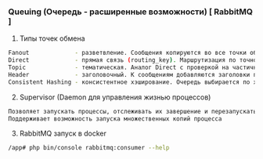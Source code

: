 ### Queuing (Очередь - расширенные возможности) [ RabbitMQ ]

1. Типы точек обмена 
```bash 
Fanout             - разветвление. Сообщения копируются во все точки обмена и очереди, привязанные к точке обмена
Direct             - прямая связь (routing_key). Маршрутизация по точному соответствию ключа маршрутизации (routing_key)
Topic              - тематическая. Аналог Direct с проверкой на частичное соответствие (RECOMMENDED)
Header             - заголовочный. К сообщениям добавляются заголовки покупателей, требуется точное соответствие заголовков
Consistent Hashing - консистентное хэширование. Очередь выбирается по хэшу
```


2. Supervisor (Daemon для управления жизнью процессов)
```bash 
Позволяет запускать процессы, отслеживать их завершение и перезапускать вновь 
Поддерживает возможность запуска множественных копий процесса
```


3. RabbitMQ запуск в docker 
```bash 
/app# php bin/console rabbitmq:consumer --help
```

